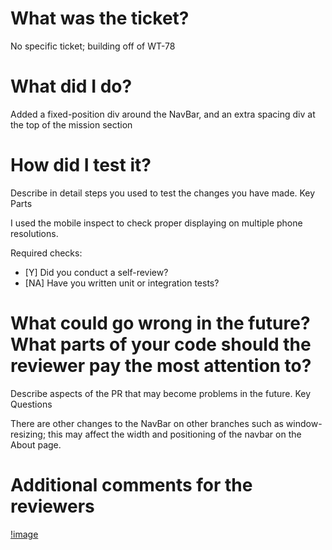 # What was the ticket?

No specific ticket; building off of WT-78
# What did I do?

Added a fixed-position div around the NavBar, and an extra spacing div at the top of the mission section
# How did I test it?

Describe in detail steps you used to test the changes you have made.
Key Parts

I used the mobile inspect to check proper displaying on multiple phone resolutions.

 Required checks:

- [Y] Did you conduct a self-review?
- [NA] Have you written unit or integration tests?

# What could go wrong in the future? What parts of your code should the reviewer pay the most attention to?

Describe aspects of the PR that may become problems in the future.
Key Questions

There are other changes to the NavBar on other branches such as window-resizing; this may affect the width and positioning of the navbar on the About page.

# Additional comments for the reviewers

[!image](./public/images/PRImages/Screenshot%202023-03-20%20at%208.15.02%20PM.png)


